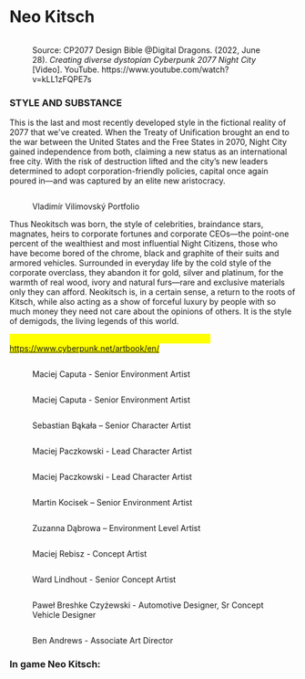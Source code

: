 # Neo Kitsch



<figure><img src="../../.gitbook/assets/Neokitsch.png" alt=""><figcaption><p>Source: CP2077 Design Bible @Digital Dragons. (2022, June 28). <em>Creating diverse dystopian Cyberpunk 2077 Night City</em> [Video]. YouTube. https://www.youtube.com/watch?v=kLL1zFQPE7s</p></figcaption></figure>

### STYLE AND SUBSTANCE

This is the last and most recently developed style in the fictional reality of 2077 that we've created. When the Treaty of Unification brought an end to the war between the United States and the Free States in 2070, Night City gained independence from both, claiming a new status as an international free city. With the risk of destruction lifted and the city’s new leaders determined to adopt corporation-friendly policies, capital once again poured in—and was captured by an elite new aristocracy.

<figure><img src="../../.gitbook/assets/image (46).png" alt=""><figcaption><p>Vladimír Vilimovský Portfolio</p></figcaption></figure>

Thus Neokitsch was born, the style of celebrities, braindance stars, magnates, heirs to corporate fortunes and corporate CEOs—the point-one percent of the wealthiest and most influential Night Citizens, those who have become bored of the chrome, black and graphite of their suits and armored vehicles. Surrounded in everyday life by the cold style of the corporate overclass, they abandon it for gold, silver and platinum, for the warmth of real wood, ivory and natural furs—rare and exclusive materials only they can afford. Neokitsch is, in a certain sense, a return to the roots of Kitsch, while also acting as a show of forceful luxury by people with so much money they need not care about the opinions of others. It is the style of demigods, the living legends of this world.

_<mark style="color:yellow;">The official digital artbook of Cyberpunk 2077</mark>_<mark style="color:yellow;">. (n.d.). https://www.cyberpunk.net/artbook/en/</mark>

<figure><img src="../../.gitbook/assets/image (47).png" alt=""><figcaption><p>Maciej Caputa - Senior Environment Artist</p></figcaption></figure>

<figure><img src="../../.gitbook/assets/image (48).png" alt=""><figcaption><p>Maciej Caputa - Senior Environment Artist</p></figcaption></figure>

<figure><img src="../../.gitbook/assets/image (50).png" alt=""><figcaption><p>Sebastian Bąkała – Senior Character Artist</p></figcaption></figure>

<figure><img src="../../.gitbook/assets/image (61).png" alt=""><figcaption><p>Maciej Paczkowski - Lead Character Artist</p></figcaption></figure>

<figure><img src="../../.gitbook/assets/image (62).png" alt=""><figcaption><p>Maciej Paczkowski - Lead Character Artist</p></figcaption></figure>

<figure><img src="../../.gitbook/assets/image (54).png" alt=""><figcaption><p>Martin Kocisek – Senior Environment Artist</p></figcaption></figure>

<figure><img src="../../.gitbook/assets/image (56).png" alt=""><figcaption><p>Zuzanna Dąbrowa – Environment Level Artist</p></figcaption></figure>

<figure><img src="../../.gitbook/assets/image (59).png" alt=""><figcaption><p>Maciej Rebisz  - Concept Artist</p></figcaption></figure>

<figure><img src="../../.gitbook/assets/image (58).png" alt=""><figcaption><p>Ward Lindhout - Senior Concept Artist</p></figcaption></figure>

<figure><img src="../../.gitbook/assets/image (57).png" alt=""><figcaption><p>Paweł Breshke Czyżewski - Automotive Designer, Sr Concept Vehicle Designer</p></figcaption></figure>

<figure><img src="../../.gitbook/assets/image (63).png" alt=""><figcaption><p>Ben Andrews - Associate Art Director</p></figcaption></figure>



### In game Neo Kitsch:

<div>

<figure><img src="../../.gitbook/assets/photomode_23122023_130918.png" alt=""><figcaption></figcaption></figure>

 

<figure><img src="../../.gitbook/assets/photomode_23122023_131524.png" alt=""><figcaption></figcaption></figure>

 

<figure><img src="../../.gitbook/assets/photomode_23122023_131239.png" alt=""><figcaption></figcaption></figure>

</div>

<div>

<figure><img src="../../.gitbook/assets/photomode_23122023_133706 (1).png" alt=""><figcaption></figcaption></figure>

 

<figure><img src="../../.gitbook/assets/photomode_23122023_134131 (1).png" alt=""><figcaption></figcaption></figure>

</div>

<figure><img src="../../.gitbook/assets/photomode_23122023_131325.png" alt=""><figcaption></figcaption></figure>
